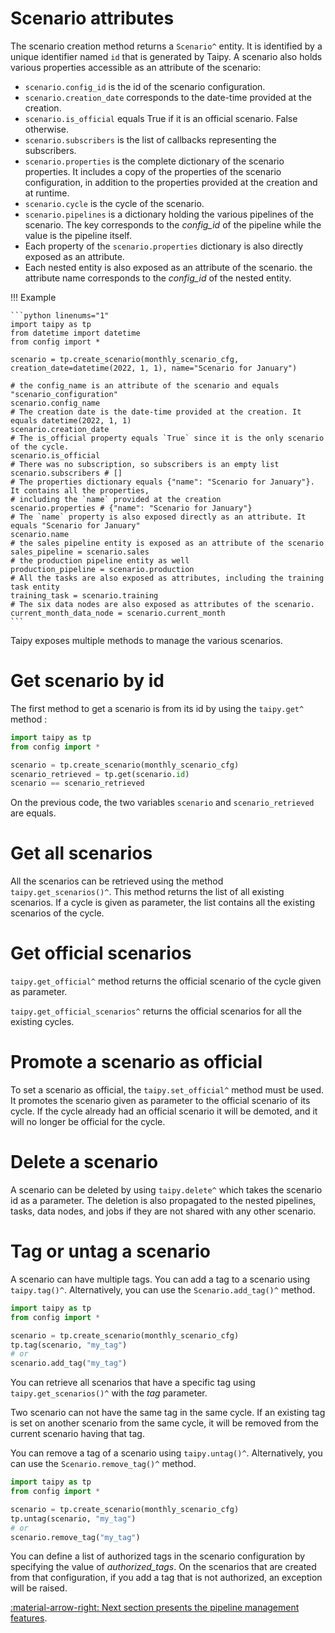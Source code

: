 # Scenario attributes

The scenario creation method returns a `Scenario^` entity.
It is identified by a unique identifier named `id` that is generated by Taipy.
A scenario also holds various properties accessible as an attribute of the scenario:

- `scenario.config_id` is the id of the scenario configuration.
- `scenario.creation_date` corresponds to the date-time provided at the creation.
- `scenario.is_official` equals True if it is an official scenario. False otherwise.
- `scenario.subscribers` is the list of callbacks representing the subscribers.
- `scenario.properties` is the complete dictionary of the scenario properties. It includes a copy of the properties
  of the scenario configuration, in addition to the properties provided at the creation and at runtime.
- `scenario.cycle` is the cycle of the scenario.
- `scenario.pipelines` is a dictionary holding the various pipelines of the scenario. The key corresponds to the
  _config_id_ of the pipeline while the value is the pipeline itself.
- Each property of the `scenario.properties` dictionary is also directly exposed as an attribute.
- Each nested entity is also exposed as an attribute of the scenario. the attribute name corresponds to the
  _config_id_ of the nested entity.

!!! Example

    ```python linenums="1"
    import taipy as tp
    from datetime import datetime
    from config import *

    scenario = tp.create_scenario(monthly_scenario_cfg, creation_date=datetime(2022, 1, 1), name="Scenario for January")

    # the config_name is an attribute of the scenario and equals "scenario_configuration"
    scenario.config_name
    # The creation date is the date-time provided at the creation. It equals datetime(2022, 1, 1)
    scenario.creation_date
    # The is_official property equals `True` since it is the only scenario of the cycle.
    scenario.is_official
    # There was no subscription, so subscribers is an empty list
    scenario.subscribers # []
    # The properties dictionary equals {"name": "Scenario for January"}. It contains all the properties,
    # including the `name` provided at the creation
    scenario.properties # {"name": "Scenario for January"}
    # The `name` property is also exposed directly as an attribute. It equals "Scenario for January"
    scenario.name
    # the sales pipeline entity is exposed as an attribute of the scenario
    sales_pipeline = scenario.sales
    # the production pipeline entity as well
    production_pipeline = scenario.production
    # All the tasks are also exposed as attributes, including the training task entity
    training_task = scenario.training
    # The six data nodes are also exposed as attributes of the scenario.
    current_month_data_node = scenario.current_month
    ```

Taipy exposes multiple methods to manage the various scenarios.

# Get scenario by id

The first method to get a scenario is from its id by using the `taipy.get^` method :

```python linenums="1"
import taipy as tp
from config import *

scenario = tp.create_scenario(monthly_scenario_cfg)
scenario_retrieved = tp.get(scenario.id)
scenario == scenario_retrieved
```

On the previous code, the two variables `scenario` and `scenario_retrieved` are equals.

# Get all scenarios

All the scenarios can be retrieved using the method `taipy.get_scenarios()^`.
This method returns the list of all existing scenarios. If a cycle is given as parameter, the list contains all the
existing scenarios of the cycle.

# Get official scenarios

`taipy.get_official^` method returns the official scenario of the cycle
given as parameter.

`taipy.get_official_scenarios^` returns the official scenarios for
all the existing cycles.

# Promote a scenario as official

To set a scenario as official, the `taipy.set_official^` method must
be used. It promotes the scenario given as parameter to the official scenario of its cycle. If the cycle already
had an official scenario it will be demoted, and it will no longer be official for the cycle.

# Delete a scenario

A scenario can be deleted by using `taipy.delete^`
which takes the scenario id as a parameter. The deletion is also propagated to the nested pipelines, tasks, data
nodes, and jobs if they are not shared with any other scenario.

# Tag or untag a scenario

A scenario can have multiple tags. You can add a tag to a scenario using `taipy.tag()^`. Alternatively, you can use the `Scenario.add_tag()^` method.

```python linenums="1"
import taipy as tp
from config import *

scenario = tp.create_scenario(monthly_scenario_cfg)
tp.tag(scenario, "my_tag")
# or
scenario.add_tag("my_tag")
```

You can retrieve all scenarios that have a specific tag using `taipy.get_scenarios()^` with the _tag_ parameter.

Two scenario can not have the same tag in the same cycle. If an existing tag is set on another scenario from the same cycle, it will be removed from the current scenario having that tag.

You can remove a tag of a scenario using `taipy.untag()^`. Alternatively, you can use the `Scenario.remove_tag()^` method.

```python linenums="1"
import taipy as tp
from config import *

scenario = tp.create_scenario(monthly_scenario_cfg)
tp.untag(scenario, "my_tag")
# or
scenario.remove_tag("my_tag")
```

You can define a list of authorized tags in the scenario configuration by specifying the value of _authorized_tags_. On the scenarios that are created from that configuration, if you add a tag that is not authorized, an exception will be raised.

[:material-arrow-right: Next section presents the pipeline management features](pipeline-mgt.md).
